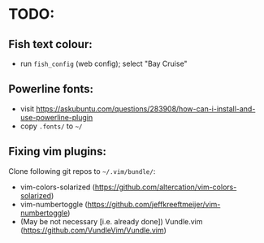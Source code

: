# TODO:

## Fish text colour:
* run `fish_config` (web config); select "Bay Cruise"

## Powerline fonts:
* visit https://askubuntu.com/questions/283908/how-can-i-install-and-use-powerline-plugin
* copy `.fonts/` to `~/`

## Fixing vim plugins:
Clone following git repos to `~/.vim/bundle/`:
* vim-colors-solarized (https://github.com/altercation/vim-colors-solarized)
* vim-numbertoggle (https://github.com/jeffkreeftmeijer/vim-numbertoggle)
* (May be not necessary [i.e. already done]) Vundle.vim
  (https://github.com/VundleVim/Vundle.vim)
